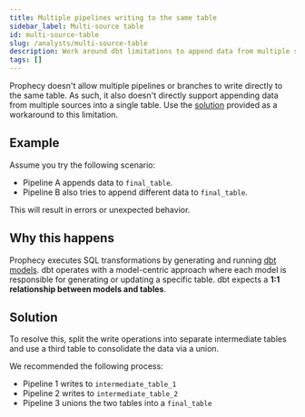 ```yaml
---
title: Multiple pipelines writing to the same table
sidebar_label: Multi-source table
id: multi-source-table
slug: /analysts/multi-source-table
description: Work around dbt limitations to append data from multiple sources into one table
tags: []
---
```


Prophecy doesn't allow multiple pipelines or branches to write directly to the same table. As such, it also doesn't directly support appending data from multiple sources into a single table. Use the [solution](#solution) provided as a workaround to this limitation.

## Example

Assume you try the following scenario:

- Pipeline A appends data to `final_table`.
- Pipeline B also tries to append different data to `final_table`.

This will result in errors or unexpected behavior.

## Why this happens

Prophecy executes SQL transformations by generating and running [dbt models](/engineers/models). dbt operates with a model-centric approach where each model is responsible for generating or updating a specific table. dbt expects a **1:1 relationship between models and tables**.

## Solution

To resolve this, split the write operations into separate intermediate tables and use a third table to consolidate the data via a union.

We recommended the following process:

- Pipeline 1 writes to `intermediate_table_1`
- Pipeline 2 writes to `intermediate_table_2`
- Pipeline 3 unions the two tables into a `final_table`
